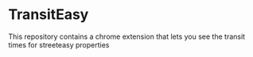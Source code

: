 # TransitEasy
This repository contains a chrome extension that lets you see the transit times for streeteasy properties
